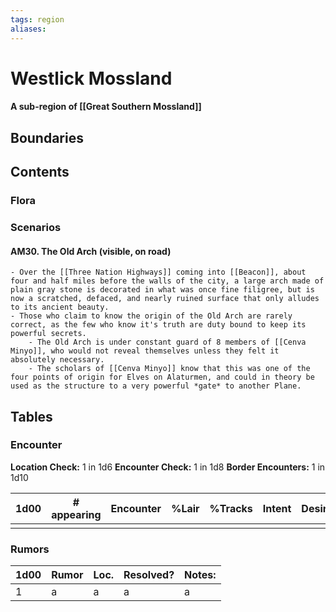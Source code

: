```yaml
---
tags: region
aliases:
---
```

# Westlick Mossland
#### A sub-region of [[Great Southern Mossland]]
## Boundaries
## Contents
### Flora
### Scenarios
#### AM30. The Old Arch (visible, on road)
	- Over the [[Three Nation Highways]] coming into [[Beacon]], about four and half miles before the walls of the city, a large arch made of plain gray stone is decorated in what was once fine filigree, but is now a scratched, defaced, and nearly ruined surface that only alludes to its ancient beauty.
	- Those who claim to know the origin of the Old Arch are rarely correct, as the few who know it's truth are duty bound to keep its powerful secrets.
		- The Old Arch is under constant guard of 8 members of [[Cenva Minyo]], who would not reveal themselves unless they felt it absolutely necessary.
		- The scholars of [[Cenva Minyo]] know that this was one of the four points of origin for Elves on Alaturmen, and could in theory be used as the structure to a very powerful *gate* to another Plane.

## Tables
### Encounter
**Location Check:** 1 in 1d6
**Encounter Check:** 1 in 1d8
**Border Encounters:** 1 in 1d10


| 1d00 | # appearing | Encounter | %Lair | %Tracks | Intent | Desire |
| ---- | ----------- | --------- | ----- | ------- | ------ | ------ |
|      |             |           |       |         |        |        |

### Rumors
| 1d00 | Rumor | Loc. | Resolved? | Notes: |
|------|-------|------|-----------|--------|
| 1    | a     | a    | a         | a      |